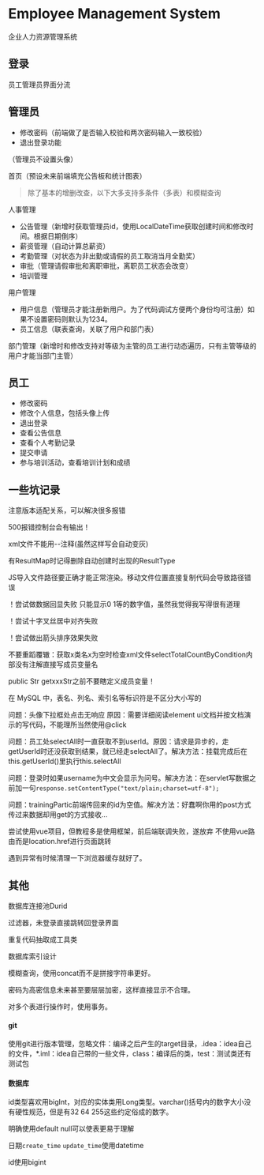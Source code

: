 # Employee Management System

企业人力资源管理系统

## 登录

员工管理员界面分流

## 管理员

* 修改密码（前端做了是否输入校验和两次密码输入一致校验）
* 退出登录功能

（管理员不设置头像）

首页（预设未来前端填充公告板和统计图表）

>除了基本的增删改查，以下大多支持多条件（多表）和模糊查询

人事管理

* 公告管理（新增时获取管理员id，使用LocalDateTime获取创建时间和修改时间。根据日期倒序）
* 薪资管理（自动计算总薪资）
* 考勤管理（对状态为非出勤或请假的员工取消当月全勤奖）
* 审批（管理请假审批和离职审批，离职员工状态会改变）
* 培训管理

用户管理

* 用户信息（管理员才能注册新用户。为了代码调试方便两个身份均可注册）如果不设置密码则默认为1234。
* 员工信息（联表查询，关联了用户和部门表）

部门管理（新增时和修改支持对等级为主管的员工进行动态遍历，只有主管等级的用户才能当部门主管）

## 员工

* 修改密码
* 修改个人信息，包括头像上传
* 退出登录
* 查看公告信息
* 查看个人考勤记录
* 提交申请
* 参与培训活动，查看培训计划和成绩

## 一些坑记录

注意版本适配关系，可以解决很多报错

500报错控制台会有输出！

xml文件不能用--注释(虽然这样写会自动变灰)

有ResultMap时记得删除自动创建时出现的ResultType

JS导入文件路径要正确才能正常渲染。移动文件位置直接复制代码会导致路径错误

！尝试做数据回显失败 只能显示0 1等的数字值，虽然我觉得我写得很有道理

！尝试十字叉丝居中对齐失败

！尝试做出箭头排序效果失败

不要重蹈覆辙：获取x类名x为空时检查xml文件selectTotalCountByCondition内部没有注解直接写成员变量名

public Str getxxxStr之前不要瞎定义成员变量！

在 MySQL 中，表名、列名、索引名等标识符是不区分大小写的

问题：头像下拉框处点击无响应 原因：需要详细阅读element ui文档并按文档演示的写代码，不能理所当然使用@click

问题：员工处selectAll时一直获取不到userId。原因：请求是异步的，走getUserId时还没获取到结果，就已经走selectAll了。解决方法：挂载完成后在this.getUserId()里执行this.selectAll

问题：登录时如果username为中文会显示为问号。解决方法：在servlet写数据之前加一句`response.setContentType("text/plain;charset=utf-8");`

问题：trainingPartic前端传回来的id为空值。解决方法：好蠢啊你用的post方式传过来数据却用get的方式接收...

尝试使用vue项目，但教程多是使用框架，前后端联调失败，遂放弃 不使用vue路由而是location.href进行页面跳转

遇到异常有时候清理一下浏览器缓存就好了。

## 其他

数据库连接池Durid

过滤器，未登录直接跳转回登录界面

重复代码抽取成工具类

数据库索引设计

模糊查询，使用concat而不是拼接字符串更好。

密码为高密信息未来甚至要层层加密，这样直接显示不合理。

对多个表进行操作时，使用事务。

#### git

使用git进行版本管理，忽略文件：编译之后产生的target目录，.idea：idea自己的文件，*.iml：idea自己带的一些文件，class：编译后的类，test：测试类还有测试包

#### 数据库

id类型喜欢用bigInt，对应的实体类用Long类型。varchar()括号内的数字大小没有硬性规范，但是有32 64 255这些约定俗成的数字。

明确使用default null可以使表更易于理解

日期`create_time` `update_time`使用datetime

id使用bigint
